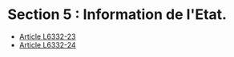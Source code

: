 # Section 5 : Information de l'Etat.

* [Article L6332-23](./LEGIARTI000021341873.md)
* [Article L6332-24](./LEGIARTI000021341870.md)

